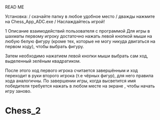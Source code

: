 READ ME

Установка: 
/ скачайте папку в любое удобное место
/ дважды нажмите на Chess_App_ADC.exe
/ Наслаждайтесь игрой!

1 Описание взаимодействий пользователя с программой
Для игры в шахматы первому игроку достаточно нажать левой кнопкой мыши на любую белую фигуру (кроме тех, которые не могу никуда двигаться на первом ходу), чтобы выбрать фигуру.
 
Затем необходимо нажатием левой кнопки мыши выбрать сам ход, выделенный зелёным квадратиком.
 
После этого ход первого игрока считается завершённым и ход переходит в руки второго игрока (т.е чёрных фигур), для него правила хода аналогичны.
По завершении игры, когда высветится имя победителя требуется нажать в любом месте на экране , чтобы начать игру заново.
# Chess_2

